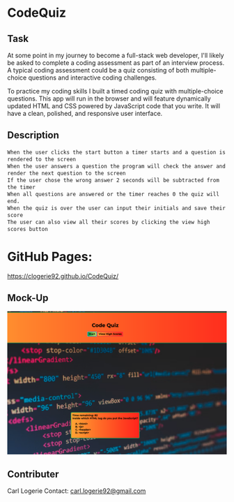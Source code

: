 # CodeQuiz

## Task

At some point in my journey to become a full-stack web developer, I'll likely be asked to complete a coding assessment as part of an interview process. A typical coding assessment could be a quiz consisting of both multiple-choice questions and interactive coding challenges. 

To practice my coding skills I built a timed coding quiz with multiple-choice questions. This app will run in the browser and will feature dynamically updated HTML and CSS powered by JavaScript code that you write. It will have a clean, polished, and responsive user interface. 

## Description

```
When the user clicks the start button a timer starts and a question is rendered to the screen
When the user answers a question the program will check the answer and render the next question to the screen
If the user chose the wrong answer 2 seconds will be subtracted from the timer
When all questions are answered or the timer reaches 0 the quiz will end.
When the quiz is over the user can input their initials and save their score
The user can also view all their scores by clicking the view high scores button

```

# GitHub Pages:
https://clogerie92.github.io/CodeQuiz/

## Mock-Up

![A user clicks through an interactive coding quiz, then enters initials to save the high score.](./images/quiz.png)

## Contributer
Carl Logerie
Contact: carl.logerie92@gmail.com